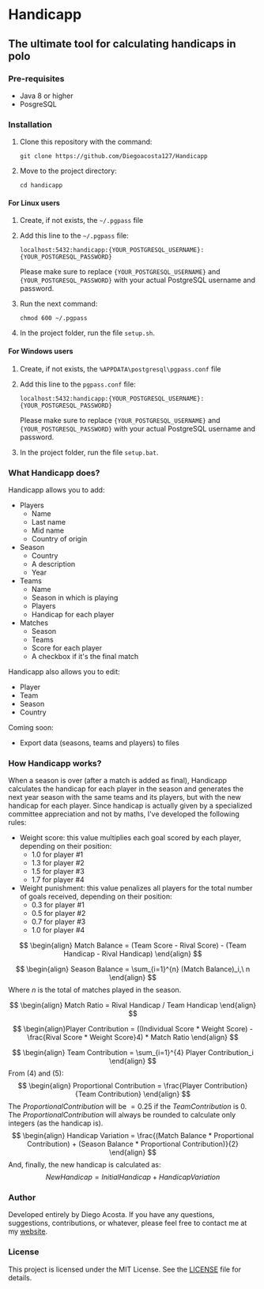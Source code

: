# Handicapp

## The ultimate tool for calculating handicaps in polo

### Pre-requisites
- Java 8 or higher
- PosgreSQL

### Installation

1. Clone this repository with the command:
   ```
   git clone https://github.com/Diegoacosta127/Handicapp
   ```
2. Move to the project directory:
   ```
   cd handicapp
   ```

#### For Linux users

1. Create, if not exists, the `~/.pgpass` file

2. Add this line to the `~/.pgpass` file:
   ```
   localhost:5432:handicapp:{YOUR_POSTGRESQL_USERNAME}:{YOUR_POSTGRESQL_PASSWORD}
    ```
    Please make sure to replace `{YOUR_POSTGRESQL_USERNAME}` and `{YOUR_POSTGRESQL_PASSWORD}` with your actual PostgreSQL username and password.
3. Run the next command:
    ```
    chmod 600 ~/.pgpass
    ```
4. In the project folder, run the file `setup.sh`.

#### For Windows users
1. Create, if not exists, the `%APPDATA\postgresql\pgpass.conf` file

2. Add this line to the `pgpass.conf` file:
   ```
   localhost:5432:handicapp:{YOUR_POSTGRESQL_USERNAME}:{YOUR_POSTGRESQL_PASSWORD}
    ```
    Please make sure to replace `{YOUR_POSTGRESQL_USERNAME}` and `{YOUR_POSTGRESQL_PASSWORD}` with your actual PostgreSQL username and password.
3. In the project folder, run the file `setup.bat`.

### What Handicapp does?
Handicapp allows you to add:
- Players
    - Name
    - Last name
    - Mid name
    - Country of origin
- Season
    - Country
    - A description
    - Year
- Teams
    - Name
    - Season in which is playing
    - Players
    - Handicap for each player
- Matches
    - Season
    - Teams
    - Score for each player
    - A checkbox if it's the final match

Handicapp also allows you to edit:
- Player
- Team
- Season
- Country

Coming soon:
- Export data (seasons, teams and players) to files

### How Handicapp works?
When a season is over (after a match is added as final), Handicapp calculates the handicap for each player in the season and generates the next year season with the same teams and its players, but with the new handicap for each player. Since handicap is actually given by a specialized committee appreciation and not by maths, I've developed the following rules:

- Weight score: this value multiplies each goal scored by each player, depending on their position:
    - $1.0$ for player #1
    - $1.3$ for player #2
    - $1.5$ for player #3
    - $1.7$ for player #4
- Weight punishment: this value penalizes all players for the total number of goals received, depending on their position:
    - $0.3$ for player #1
    - $0.5$ for player #2
    - $0.7$ for player #3
    - $1.0$ for player #4

$$
\begin{align}
    Match Balance = (Team Score - Rival Score) - (Team Handicap - Rival Handicap)
\end{align}
$$

$$
\begin{align}
    Season Balance = \sum_{i=1}^{n} (Match Balance)_i,\ n
\end{align}
$$
Where $n$ is the total of matches played in the season.

$$
\begin{align}
    Match Ratio = Rival Handicap / Team Handicap
\end{align}
$$

$$
\begin{align}Player Contribution = ((Individual Score * Weight Score) -\frac{Rival Score * Weight Score}4) * Match Ratio
\end{align}
$$

$$
\begin{align}
    Team Contribution = \sum_{i=1}^{4} Player Contribution_i
\end{align}
$$
From $(4)$ and $(5)$:
$$
\begin{align}
    Proportional Contribution = \frac{Player Contribution}{Team Contribution} 
\end{align}
$$
The $Proportional Contribution$ will be $= 0.25$ if the $Team Contribution$ is $0$. The $Proportional Contribution$ will always be rounded to calculate only integers (as the handicap is).
$$
\begin{align}
    Handicap Variation = \frac{(Match Balance * Proportional Contribution) + (Season Balance * Proportional Contribution)}{2}
\end{align}
$$
And, finally, the new handicap is calculated as:
$$New Handicap = Initial Handicap + Handicap Variation$$

### Author
Developed entirely by Diego Acosta. If you have any questions, suggestions, contributions, or whatever, please feel free to contact me at my [website](https://diegoacosta127.pages.dev/).

### License
This project is licensed under the MIT License. See the [LICENSE](LICENSE) file for details.
